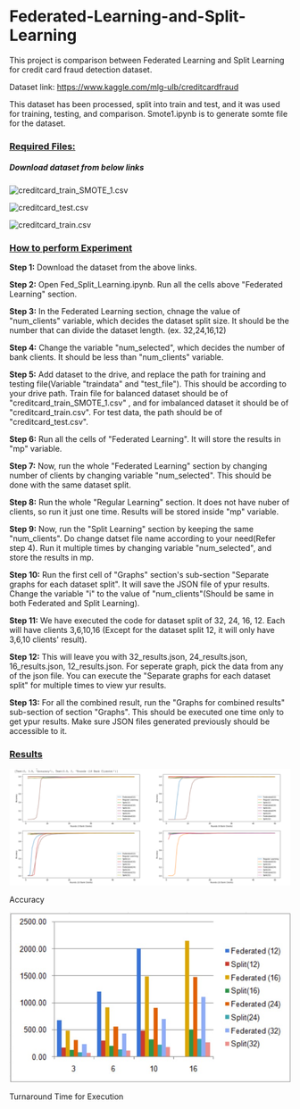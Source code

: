# Federated-Learning-and-Split-Learning
This project is comparison between Federated Learning and Split Learning for credit card fraud detection dataset.

Dataset link: https://www.kaggle.com/mlg-ulb/creditcardfraud

This dataset has been processed, split into train and test, and it was used for training, testing, and comparison. Smote1.ipynb is to generate somte file for the dataset.

### <ins>**Required Files:**</ins>
##### Download dataset from below links
![creditcard_train_SMOTE_1.csv](https://drive.google.com/file/d/1vEFjrA5I08dVPEslMVixJG0Kjl9bW44V/view?usp=sharing)

![creditcard_test.csv](https://drive.google.com/file/d/1rJlgEOpakousK-83fKKNg9xrjfPvU8sf/view?usp=sharing)

![creditcard_train.csv](https://drive.google.com/file/d/1nnRE2v7J-zt5xyR9dy9QCwE1cShkDKH9/view?usp=sharing)

### <ins>**How to perform Experiment**</ins>
**Step 1:** Download the dataset from the above links.

**Step 2:** Open Fed_Split_Learning.ipynb. Run all the cells above "Federated Learning" section.

**Step 3:** In the Federated Learning section, chnage the value of "num_clients" variable, which decides the dataset split size. It should be the number that can divide the dataset length. (ex. 32,24,16,12)

**Step 4:** Change the variable "num_selected", which decides the number of bank clients. It should be less than "num_clients" variable. 

**Step 5:** Add dataset to the drive, and replace the path for training and testing file(Variable "traindata" and "test_file"). This should be according to your drive path. Train file for balanced dataset should be of "creditcard_train_SMOTE_1.csv" , and for imbalanced dataset it should be of "creditcard_train.csv". For test data, the path should be of "creditcard_test.csv".

**Step 6:** Run all the cells of "Federated Learning". It will store the results in "mp" variable.

**Step 7:** Now, run the whole "Federated Learning" section by changing number of clients by changing variable "num_selected". This should be done with the same dataset split.

**Step 8:** Run the whole "Regular Learning" section. It does not have nuber of clients, so run it just one time. Results will be stored inside "mp" variable.

**Step 9:** Now, run the "Split Learning" section by keeping the same "num_clients". Do change datset file name according to your need(Refer step 4). Run it multiple times by changing variable "num_selected", and store the results in mp. 

**Step 10:** Run the first cell of "Graphs" section's sub-section "Separate graphs for each dataset split". It will save the JSON file of ypur results. Change the variable "i" to the value of "num_clients"(Should be same in both Federated and Split Learning).

**Step 11:** We have executed the code for dataset split of 32, 24, 16, 12. Each will have clients 3,6,10,16 (Except for the dataset split 12, it will only have 3,6,10 clients' result).

**Step 12:** This will leave you with 32_results.json, 24_results.json, 16_results.json, 12_results.json. For seperate graph, pick the data from any of the json file. You can execute the "Separate graphs for each dataset split" for multiple times to view yur results.

**Step 13:** For all the combined result, run the "Graphs for combined results" sub-section of section "Graphs". This should be executed one time only to get ypur results. Make sure JSON files generated previously should be accessible to it.

### <ins>**Results**</ins>

![Accuracy](https://github.com/phet2309/Federated-Learning-and-Split-Learning/blob/main/Experiment_Results/Combined%20Graphs/Accuracy.png)

Accuracy

![Turn Around Time](https://github.com/phet2309/Federated-Learning-and-Split-Learning/blob/main/Experiment_Results/TAT.jpeg)

Turnaround Time for Execution
